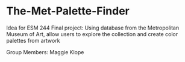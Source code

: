 # The-Met-Palette-Finder
Idea for ESM 244 Final project: Using database from the Metropolitan Museum of Art, allow users to explore the collection and create color palettes from artwork

Group Members: Maggie Klope

